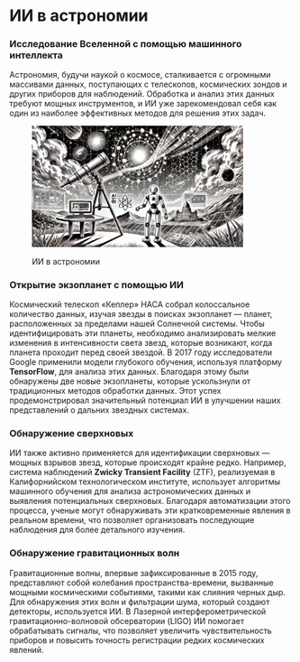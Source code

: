 # ИИ в астрономии

### Исследование Вселенной с помощью машинного интеллекта

Астрономия, будучи наукой о космосе, сталкивается с огромными массивами данных, поступающих с телескопов, космических зондов и других приборов для наблюдений. Обработка и анализ этих данных требуют мощных инструментов, и ИИ уже зарекомендовал себя как один из наиболее эффективных методов для решения этих задач.

<div align="left"><figure><img src="../../.gitbook/assets/image (34).png" alt="" width="375"><figcaption><p>ИИ в астрономии</p></figcaption></figure></div>

### Открытие экзопланет с помощью ИИ

Космический телескоп «Кеплер» НАСА собрал колоссальное количество данных, изучая звезды в поисках экзопланет — планет, расположенных за пределами нашей Солнечной системы. Чтобы идентифицировать эти планеты, необходимо анализировать мелкие изменения в интенсивности света звезд, которые возникают, когда планета проходит перед своей звездой. В 2017 году исследователи Google применили модели глубокого обучения, используя платформу **TensorFlow**, для анализа этих данных. Благодаря этому были обнаружены две новые экзопланеты, которые ускользнули от традиционных методов обработки данных. Этот успех продемонстрировал значительный потенциал ИИ в улучшении наших представлений о дальних звездных системах.

### Обнаружение сверхновых

ИИ также активно применяется для идентификации сверхновых — мощных взрывов звезд, которые происходят крайне редко. Например, система наблюдений **Zwicky Transient Facility** (ZTF), реализуемая в Калифорнийском технологическом институте, использует алгоритмы машинного обучения для анализа астрономических данных и выявления потенциальных сверхновых. Благодаря автоматизации этого процесса, ученые могут обнаруживать эти кратковременные явления в реальном времени, что позволяет организовать последующие наблюдения для более детального изучения.

### Обнаружение гравитационных волн

Гравитационные волны, впервые зафиксированные в 2015 году, представляют собой колебания пространства-времени, вызванные мощными космическими событиями, такими как слияния черных дыр. Для обнаружения этих волн и фильтрации шума, который создают детекторы, используется ИИ. В Лазерной интерферометрической гравитационно-волновой обсерватории (LIGO) ИИ помогает обрабатывать сигналы, что позволяет увеличить чувствительность приборов и повысить точность регистрации редких космических явлений.
